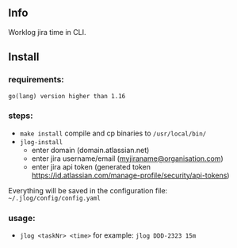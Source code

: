 ## Info

Worklog jira time in CLI.

## Install

### requirements:

`go(lang) version higher than 1.16`

### steps:

* `make install` compile and cp binaries to `/usr/local/bin/`
* `jlog-install`
    * enter domain (domain.atlassian.net)
    * enter jira username/email (myjiraname@organisation.com)
    * enter jira api token (generated token https://id.atlassian.com/manage-profile/security/api-tokens)

Everything will be saved in the configuration file: `~/.jlog/config/config.yaml`

### usage:

* `jlog <taskNr> <time>` for example: `jlog DDD-2323 15m`